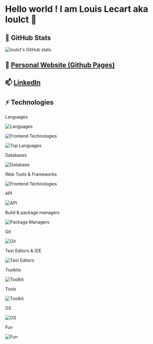 # Hello world ! I am Louis Lecart aka loulct 👋

## 🌱 GitHub Stats
![loulct's GitHub stats](https://github-readme-stats.vercel.app/api?username=loulct&show_icons=true&theme=calm&include_all_commits=true&hide_rank=true&hide=stars,issues,contribs)

## 🔭 [Personal Website (Github Pages)](https://loulct.github.io)

## 📫 [LinkedIn](https://www.linkedin.com/in/lecart-louis)

<!--## 🤔 [Leetcode](https://leetcode.com/u/lou025)-->

## ⚡ Technologies

Languages

![Languages](https://skillicons.dev/icons?i=python,java,c,cpp)

![Frontend Technologies](https://skillicons.dev/icons?i=html,css,js,ts)

![Top Languages](https://github-readme-stats.vercel.app/api/top-langs/?username=loulct&layout=compact&theme=calm)

Databases

![Database](https://skillicons.dev/icons?i=mysql,postgres,mongodb)

Web Tools & Frameworks

![Frontend Technologies](https://skillicons.dev/icons?i=vite,laravel)

API

![API](https://skillicons.dev/icons?i=postman)

Build & package managers

![Package Managers](https://skillicons.dev/icons?i=gradle,maven,npm)

Git

![Git](https://skillicons.dev/icons?i=git,github,gitlab)

Text Editors & IDE

![Text Editors](https://skillicons.dev/icons?i=latex,neovim,idea,vscode,visualstudio,markdown,sublime)

Toolkits

![Toolkit](https://skillicons.dev/icons?i=gtk,threejs,qt)

Tools

![Toolkit](https://skillicons.dev/icons?i=sklearn,tensorflow)

OS

![OS](https://skillicons.dev/icons?i=debian,windows)

Fun

![Fun](https://skillicons.dev/icons?i=ableton,arduino)
